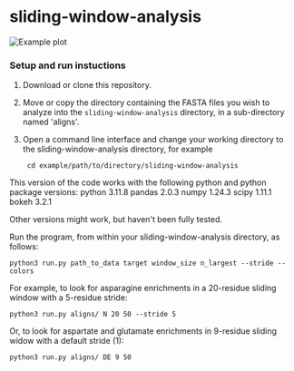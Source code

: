 # sliding-window-analysis

![Example plot](sliding_window_plot.png)

### Setup and run instuctions

1) Download or clone this repository.
   
2) Move or copy the directory containing the FASTA files you wish to analyze into the `sliding-window-analysis` directory, in a sub-directory named 'aligns'.

4) Open a command line interface and change your working directory to the sliding-window-analysis directory, for example

        cd example/path/to/directory/sliding-window-analysis

<!-- Build the docker image and specify the path to the directory containing your [FASTA files](https://en.wikipedia.org/wiki/FASTA_format) (note: the FASTA file directory must be in the sliding-window-analysis directory)

    docker-compose build --build-arg path_to_data=sliding-window-analysis/example/path/ -->


This version of the code works with the following python and python package versions:
python 3.11.8
pandas 2.0.3
numpy 1.24.3
scipy 1.11.1
bokeh 3.2.1

Other versions might work, but haven't been fully tested. 

Run the program, from within your sliding-window-analysis directory, as follows:

    python3 run.py path_to_data target window_size n_largest --stride --colors

For example, to look for asparagine enrichments in a 20-residue sliding window with a 5-residue stride:

    python3 run.py aligns/ N 20 50 --stride 5

Or, to look for aspartate and glutamate enrichments in 9-residue sliding widow with a default stride (1):

    python3 run.py aligns/ DE 9 50
